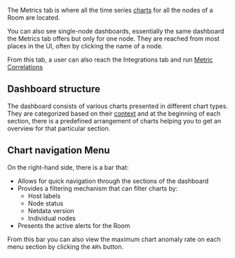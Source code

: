 

The Metrics tab is where all the time series [charts](/docs/dashboards-and-charts/netdata-charts) for all the nodes of a Room are located.

You can also see single-node dashboards, essentially the same dashboard the Metrics tab offers but only for one node. They are reached from most places in the UI, often by clicking the name of a node.

From this tab, a user can also reach the Integrations tab and run [Metric Correlations](/docs/agent/metric-correlations)

## Dashboard structure

The dashboard consists of various charts presented in different chart types. They are categorized based on their [context](/docs/dashboards-and-charts/netdata-charts#contexts) and at the beginning of each section, there is a predefined arrangement of charts helping you to get an overview for that particular section.

## Chart navigation Menu

On the right-hand side, there is a bar that:

- Allows for quick navigation through the sections of the dashboard
- Provides a filtering mechanism that can filter charts by:
  - Host labels
  - Node status
  - Netdata version
  - Individual nodes
- Presents the active alerts for the Room

From this bar you can also view the maximum chart anomaly rate on each menu section by clicking the `AR%` button.
